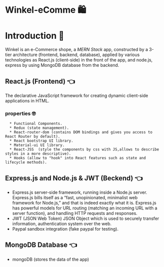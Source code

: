 # Winkel-eComme 🛍️


# Introduction  🙂
 Winkel is an e-Commerce shope, a *MERN Stack* app, constructed by  a 3-tier architecture (frontend, backend, database), applied by various technologies as React.js (client-side) in the front of the app, and node.js, express 
 by using MongoDB database from the backend.
 
 
 
 ## React.js (Frontend) 👈
   The declarative JavaScript framework for creating dynamic client-side applications in HTML. 
   
 ### properties  🤓
      * Functional Components.
      * Redux (state management).
      * React-router-dom (contains DOM bindings and gives you access to React Router by default).
      * React bootstrap UI library.
      * Material-ui UI library.
      * React-JSS  (style the components by css with JS,allows to describe styles in a more descriptive).
      * Hooks (allow to "hook" into React features such as state and lifecycle methods).
      
      
      
## Express.js and Node.js & JWT  (Beckend) 👈

  * Express.js server-side framework, running inside a Node.js server. 
    Express.js bills itself as a “fast, unopinionated, minimalist web framework for Node.js,” and that is indeed exactly what it is. 
    Express.js has powerful models for URL routing (matching an incoming URL with a server function), and handling HTTP requests and responses. 
  * JWT (JSON Web Token) JSON Object which is used to securely transfer information, authentication system over the web.
  * Paypal sandbox integration (fake paypal for testing).
  
  
  
 
  ## MongoDB Database 👈
   * mongoDB (stores the data of the app)
    
  
